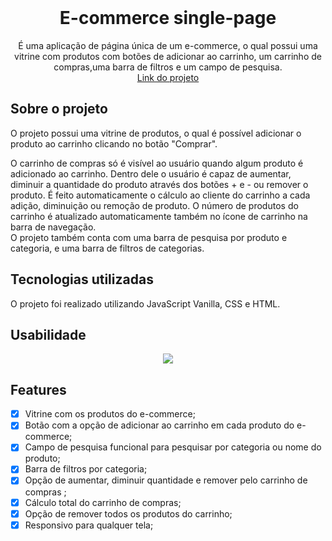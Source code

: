 <!-- PROJECT LOGO -->
<br />
<div align="center">

<h1 align="center">E-commerce single-page </h1>

  <p align="center">
    É uma aplicação de página única de um e-commerce, o qual possui uma vitrine com produtos com botões de adicionar ao carrinho, um carrinho de compras,uma barra de filtros e um campo de pesquisa.
    <br />
    <a href="https://guiwustro.github.io/e-commerce-single-page/">Link do projeto</a>

  </p>
</div>

## Sobre o projeto

<!--  -->

O projeto possui uma vitrine de produtos, o qual é possível adicionar o produto
ao carrinho clicando no botão "Comprar". <br/>

O carrinho de compras só é visível ao usuário quando algum produto é adicionado
ao carrinho. Dentro dele o usuário é capaz de aumentar, diminuir a quantidade do
produto através dos botões + e - ou remover o produto. É feito automaticamente o
cálculo ao cliente do carrinho a cada adição, diminuição ou remoção de produto.
O número de produtos do carrinho é atualizado automaticamente também no ícone de
carrinho na barra de navegação. <br/> O projeto também conta com uma barra de
pesquisa por produto e categoria, e uma barra de filtros de categorias.

## Tecnologias utilizadas

O projeto foi realizado utilizando JavaScript Vanilla, CSS e HTML.

## Usabilidade

<div align="center">
<img src="screenshots/ecommerce.gif">
</div>

## Features

- [x] Vitrine com os produtos do e-commerce;
- [x] Botão com a opção de adicionar ao carrinho em cada produto do e-commerce;
- [x] Campo de pesquisa funcional para pesquisar por categoria ou nome do
      produto;
- [x] Barra de filtros por categoria;
- [x] Opção de aumentar, diminuir quantidade e remover pelo carrinho de compras
      ;
- [x] Cálculo total do carrinho de compras;
- [x] Opção de remover todos os produtos do carrinho;
- [x] Responsivo para qualquer tela;

